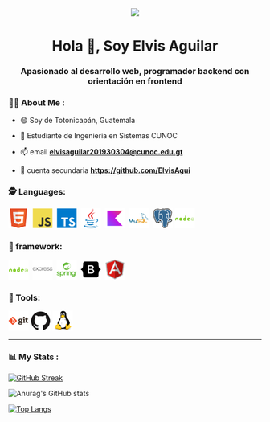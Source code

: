 <div id="header" align="center">
    <img src="https://media.giphy.com/media/qgQUggAC3Pfv687qPC/giphy.gif" width="200" />
    <h1 align="center">Hola 👋, Soy Elvis Aguilar</h1>
    <h3 align="center">Apasionado al desarrollo web, programador backend con orientación en frontend</h3>
</div>

### 👨‍💻 About Me :
- 😄 Soy de Totonicapán, Guatemala

- 📝 Estudiante de Ingenieria en Sistemas CUNOC

- 📫 email **elvisaguilar201930304@cunoc.edu.gt**

- 👯 cuenta secundaria **https://github.com/ElvisAgui**

<div align="left">
    <h3>🕵 Languages:</h3>
    <div>
        <img src="https://github.com/devicons/devicon/blob/master/icons/html5/html5-original.svg" title="HTML5" alt="HTML" width="40" height="40"/>&nbsp;
        <img src="https://github.com/devicons/devicon/blob/master/icons/javascript/javascript-original.svg" title="JavaScript" alt="JavaScript" width="40" height="40"/>&nbsp;
        <img src="https://github.com/devicons/devicon/blob/master/icons/typescript/typescript-plain.svg" title="Typescript" alt="Typescript" width="40" height="40"/>&nbsp;
        <img src="https://github.com/devicons/devicon/blob/master/icons/java/java-original.svg" title="Java" alt="Java" width="40" height="40"/>&nbsp;
        <img src="https://github.com/devicons/devicon/blob/master/icons/kotlin/kotlin-original.svg" title="Kotlin" alt="Kotlin" width="40" height="40"/>&nbsp;
        <!-- bases de datos -->
        <img src="https://github.com/devicons/devicon/blob/master/icons/mysql/mysql-original-wordmark.svg" title="MySQL"  alt="MySQL" width="40" height="40"/>&nbsp;
        <img src="https://github.com/devicons/devicon/blob/master/icons/postgresql/postgresql-original.svg" title="postgres" **alt="postgresql" width="40" height="40"/>        
        <img src="https://github.com/devicons/devicon/blob/master/icons/nodejs/nodejs-plain-wordmark.svg" title="Git" **alt="Git" width="40" height="40"/>
    <div>
        
</div>

<div align="left">
    <h3>🔨 framework:</h3>
    <div>
        <img src="https://github.com/devicons/devicon/blob/master/icons/nodejs/nodejs-plain-wordmark.svg" title="nodejs" alt="nodejs" width="40" height="40"/>&nbsp;
        <img src="https://github.com/devicons/devicon/blob/master/icons/express/express-original-wordmark.svg" title="express" alt="express" width="40" height="40"/>&nbsp;
        <img src="https://github.com/devicons/devicon/blob/master/icons/spring/spring-original-wordmark.svg" title="spring" alt="expring" width="40" height="40"/>&nbsp;
        <img src="https://github.com/devicons/devicon/blob/master/icons/bootstrap/bootstrap-plain.svg" title="Bootstrap" alt="Bootstrap" width="40" height="40"/>&nbsp;
        <img src="https://github.com/devicons/devicon/blob/master/icons/angularjs/angularjs-original.svg" title="angular" alt="angular" width="40" height="40"/>&nbsp;
    <div>
 <div>

<div align="left">
    <h3>🖖 Tools:</h3>
    <div>
        <img src="https://github.com/devicons/devicon/blob/master/icons/git/git-original-wordmark.svg" title="Git" **alt="Git" width="40" height="40"/>
        <img src="https://github.com/devicons/devicon/blob/master/icons/github/github-original.svg" title="Github" **alt="Github" width="40" height="40"/>
        <img src="https://github.com/devicons/devicon/blob/master/icons/linux/linux-original.svg" title="Github" **alt="Github" width="40" height="40"/>
    <div>
 <div>
     
---

### 📊 My Stats :
     
[![GitHub Streak](http://github-readme-streak-stats.herokuapp.com?user=Elvis-Aguilar&theme=vue-dark&border_radius=5.1&locale=es)](https://git.io/streak-stats)
     
![Anurag's GitHub stats](https://github-readme-stats.vercel.app/api?username=Elvis-Aguilar&show_icons=true&theme=vue-dark)
     
[![Top Langs](https://github-readme-stats.vercel.app/api/top-langs/?username=Elvis-Aguilar&theme=vue-dark)](https://github.com/anuraghazra/github-readme-stats)     
     
<!--
**Elvis-Aguilar/Elvis-Aguilar** is a ✨ _special_ ✨ repository because its `README.md` (this file) appears on your GitHub profile.

Here are some ideas to get you started:

- 🔭 I’m currently working on ...
- 🌱 I’m currently learning ...
- 👯 I’m looking to collaborate on ...
- 🤔 I’m looking for help with ...
- 💬 Ask me about ...
- 📫 How to reach me: ...
- 😄 Pronouns: ...
- ⚡ Fun fact: ...
-->

